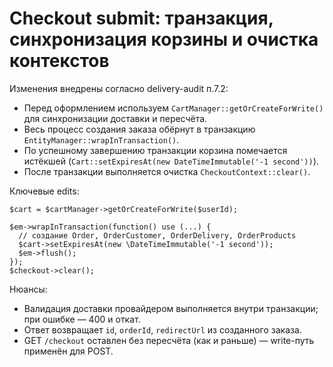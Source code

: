 # Checkout submit: транзакция, синхронизация корзины и очистка контекстов

Изменения внедрены согласно delivery-audit п.7.2:

- Перед оформлением используем `CartManager::getOrCreateForWrite()` для синхронизации доставки и пересчёта.
- Весь процесс создания заказа обёрнут в транзакцию `EntityManager::wrapInTransaction()`.
- По успешному завершению транзакции корзина помечается истёкшей (`Cart::setExpiresAt(new DateTimeImmutable('-1 second'))`).
- После транзакции выполняется очистка `CheckoutContext::clear()`.

Ключевые edits:

```12:43:src/Controller/Catalog/CheckoutController.php
$cart = $cartManager->getOrCreateForWrite($userId);
```

```85:199:src/Controller/Catalog/CheckoutController.php
$em->wrapInTransaction(function() use (...) {
  // создание Order, OrderCustomer, OrderDelivery, OrderProducts
  $cart->setExpiresAt(new \DateTimeImmutable('-1 second'));
  $em->flush();
});
$checkout->clear();
```

Нюансы:
- Валидация доставки провайдером выполняется внутри транзакции; при ошибке — 400 и откат.
- Ответ возвращает `id`, `orderId`, `redirectUrl` из созданного заказа.
- GET `/checkout` оставлен без пересчёта (как и раньше) — write-путь применён для POST.
